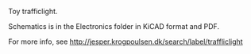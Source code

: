 Toy trafficlight. 

Schematics is in the Electronics folder in KiCAD format and PDF. 

For more info, see http://jesper.krogpoulsen.dk/search/label/traffliclight



